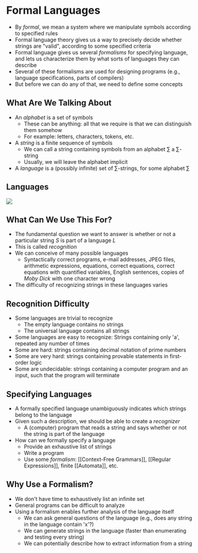 # Formal Languages
- By _formal_, we mean a system where we manipulate symbols according to specified rules
- Formal language theory gives us a way to precisely decide whether strings are "valid", according to some specified criteria
- Formal language gives us several _formalisms_ for specifying language, and lets us characterize them by what sorts of languages they can describe
- Several of these formalisms are used for designing programs (e.g., language specifications, parts of compilers)
- But before we can do any of that, we need to define some concepts

## What Are We Talking About
- An _alphabet_ is a set of symbols
	- These can be anything: all that we require is that we can distinguish them somehow
	- For example: letters, characters, tokens, etc.
- A _string_ is a finite sequence of symbols
	- We can call a string containing symbols from an alphabet $\sum$ a $\sum$-string
	- Usually, we will leave the alphabet implicit
- A _language_ is a (possibly infinite) set of $\sum$-strings, for some alphabet $\sum$

## Languages
![](https://i.gyazo.com/b12fc585c6e4979859bfe80959e13040.png)

## What Can We Use This For?
- The fundamental question we want to answer is whether or not a particular string $S$ is part of a language $L$
- This is called _recognition_
- We can conceive of many possible languages
	- Syntactically correct programs, e-mail addresses, JPEG files, arithmetic expressions, equations, correct equations, correct equations with quantified variables, English sentences, copies of _Moby Dick_ with one character wrong
- The difficulty of recognizing strings in these languages varies

## Recognition Difficulty
- Some languages are trivial to recognize
	- The empty language contains no strings
	- The universal language contains all strings	
- Some languages are easy to recognize: Strings containing only 'a', repeated any number of times
- Some are hard: strings containing decimal notation of prime numbers
- Some are very hard: strings containing provable statements in first-order logic
- Some are undecidable: strings containing a computer program and an input, such that the program will terminate

## Specifying Languages
- A formally specified language unambiguously indicates which strings belong to the language
- Given such a description, we should be able to create a _recognizer_
	- A (computer) program that reads a string and says whether or not the string is part of the language
- How can we formally specify a language
	- Provide an exhaustive list of strings
	- Write a program
	- Use some _formalism_: [[Context-Free Grammars]], [[Regular Expressions]], finite [[Automata]], etc.

## Why Use a Formalism?
- We don't have time to exhaustively list an infinite set
- General programs can be difficult to analyze
- Using a formalism enables further analysis of the language itself
	- We can ask general questions of the language (e.g., does any string in the language contain 'x'?)
	- We can generate strings in the language (faster than enumerating and testing every string)
	- We can potentially describe how to extract information from a string
